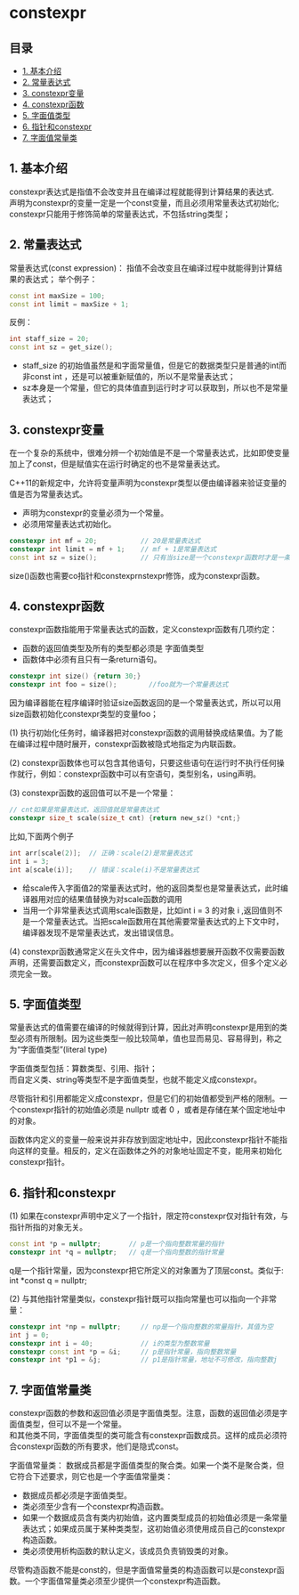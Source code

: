 # constexpr
## 目录
 - [1. 基本介绍](#1-基本介绍)
 - [2. 常量表达式](#2-常量表达式)
 - [3. constexpr变量](#3-constexpr变量)
 - [4. constexpr函数](#4-constexpr函数)
 - [5. 字面值类型](#5-字面值类型)
 - [6. 指针和constexpr](#6-指针和constexpr)
 - [7. 字面值常量类](#7-字面值常量类)
 
## 1. 基本介绍
constexpr表达式是指值不会改变并且在编译过程就能得到计算结果的表达式.   
声明为constexpr的变量一定是一个const变量，而且必须用常量表达式初始化;
constexpr只能用于修饰简单的常量表达式，不包括string类型；

## 2. 常量表达式
常量表达式(const expression)： 指值不会改变且在编译过程中就能得到计算结果的表达式； 
举个例子：  
```c++
const int maxSize = 100;
const int limit = maxSize + 1;
```
反例：  
```c++
int staff_size = 20;
const int sz = get_size();
```
- staff_size 的初始值虽然是和字面常量值，但是它的数据类型只是普通的int而非const int ，还是可以被重新赋值的，所以不是常量表达式；
- sz本身是一个常量，但它的具体值直到运行时才可以获取到，所以也不是常量表达式；

## 3. constexpr变量
在一个复杂的系统中，很难分辨一个初始值是不是一个常量表达式，比如即使变量加上了const，但是赋值实在运行时确定的也不是常量表达式。

C++11的新规定中，允许将变量声明为constexpr类型以便由编译器来验证变量的值是否为常量表达式。
- 声明为constexpr的变量必须为一个常量。
- 必须用常量表达式初始化。
```cpp
constexpr int mf = 20;           // 20是常量表达式
constexpr int limit = mf + 1;    // mf + 1是常量表达式
const int sz = size();           // 只有当size是一个constexpr函数时才是一条正确的声明语句
```
size()函数也需要co指针和constexprnstexpr修饰，成为constexpr函数。

## 4. constexpr函数
constexpr函数指能用于常量表达式的函数，定义constexpr函数有几项约定：
- 函数的返回值类型及所有的类型都必须是 字面值类型 
- 函数体中必须有且只有一条return语句。
```cpp
constexpr int size() {return 30;}
constexpr int foo = size();        //foo就为一个常量表达式
```
因为编译器能在程序编译时验证size函数返回的是一个常量表达式，所以可以用size函数初始化constexpr类型的变量foo；

(1) 执行初始化任务时，编译器把对constexpr函数的调用替换成结果值。为了能在编译过程中随时展开，constexpr函数被隐式地指定为内联函数。  

(2) constexpr函数体也可以包含其他语句，只要这些语句在运行时不执行任何操作就行，例如：constexpr函数中可以有空语句，类型别名，using声明。

(3) constexpr函数的返回值可以不是一个常量：
```cpp
// cnt如果是常量表达式，返回值就是常量表达式
constexpr size_t scale(size_t cnt) {return new_sz() *cnt;}
```
比如,下面两个例子
```cpp
int arr[scale(2)];  // 正确：scale(2)是常量表达式
int i = 3;
int a[scale(i)];    // 错误：scale(i)不是常量表达式
```
- 给scale传入字面值2的常量表达式时，他的返回类型也是常量表达式，此时编译器用对应的结果值替换为对scale函数的调用
- 当用一个非常量表达式调用scale函数是，比如int i = 3 的对象 i ,返回值则不是一个常量表达式。当把scale函数用在其他需要常量表达式的上下文中时，编译器发现不是常量表达式，发出错误信息。 

(4) constexpr函数通常定义在头文件中，因为编译器想要展开函数不仅需要函数声明，还需要函数定义，而constexpr函数可以在程序中多次定义，但多个定义必须完全一致。

## 5. 字面值类型
常量表达式的值需要在编译的时候就得到计算，因此对声明constexpr是用到的类型必须有所限制。因为这些类型一般比较简单，值也显而易见、容易得到，称之为“字面值类型”(literal type)

字面值类型包括：算数类型、引用、指针；   
而自定义类、string等类型不是字面值类型，也就不能定义成constexpr。

尽管指针和引用都能定义成constexpr，但是它们的初始值都受到严格的限制。一个constexpr指针的初始值必须是 nullptr 或者 0 ，或者是存储在某个固定地址中的对象。

函数体内定义的变量一般来说并非存放到固定地址中，因此constexpr指针不能指向这样的变量。相反的，定义在函数体之外的对象地址固定不变，能用来初始化constexpr指针。

## 6. 指针和constexpr
(1) 如果在constexpr声明中定义了一个指针，限定符constexpr仅对指针有效，与指针所指的对象无关。
```cpp
const int *p = nullptr;       // p是一个指向整数常量的指针
constexpr int *q = nullptr;   // q是一个指向整数的指针常量
```
q是一个指针常量，因为constexpr把它所定义的对象置为了顶层const。类似于: int \*const q = nullptr;

(2) 与其他指针常量类似，constexpr指针既可以指向常量也可以指向一个非常量：
```cpp
constexpr int *np = nullptr;     // np是一个指向整数的常量指针，其值为空
int j = 0;
constexpr int i = 40;            // i的类型为整数常量
constexpr const int *p = &i;     // p是指针常量，指向整数常量
constexpr int *p1 = &j;          // p1是指针常量，地址不可修改，指向整数j
```

## 7. 字面值常量类
constexpr函数的参数和返回值必须是字面值类型。注意，函数的返回值必须是字面值类型，但可以不是一个常量。  
和其他类不同，字面值类型的类可能含有constexpr函数成员。这样的成员必须符合constexpr函数的所有要求，他们是隐式const。  

字面值常量类： 数据成员都是字面值类型的聚合类。如果一个类不是聚合类，但它符合下述要求，则它也是一个字面值常量类：
- 数据成员都必须是字面值类型。
- 类必须至少含有一个constexpr构造函数。
- 如果一个数据成员含有类内初始值，这内置类型成员的初始值必须是一条常量表达式；如果成员属于某种类类型，这初始值必须使用成员自己的constexpr构造函数。
- 类必须使用析构函数的默认定义，该成员负责销毁类的对象。

尽管构造函数不能是const的，但是字面值常量类的构造函数可以是constexpr函数。一个字面值常量类必须至少提供一个constexpr构造函数。
